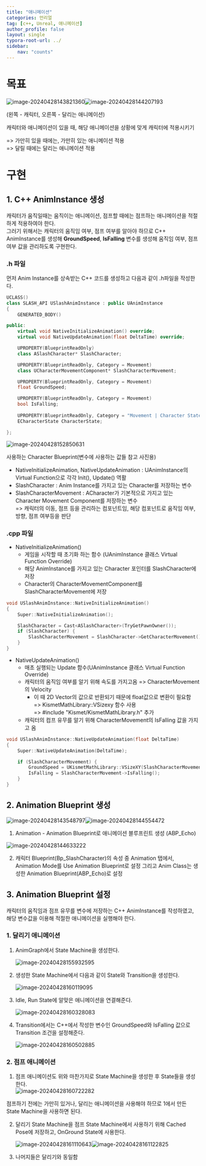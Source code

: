 ```yaml
---
title: "애니메이션"
categories: 언리얼
tag: [c++, Unreal, 애니메이션]
author_profile: false
layout: single
typora-root-url: ../
sidebar:
    nav: "counts"
---
```




# 목표

![image-20240428143821360](/images/2024-04-28-Animation/image-20240428143821360.png)![image-20240428144207193](/images/2024-04-28-Animation/image-20240428144207193.png)

(왼쪽 - 캐릭터, 오른쪽 - 달리는 애니메이션)



캐릭터와 애니메이션이 있을 때, 해당 애니메이션을 상황에 맞게 캐릭터에 적용시키기

=> 가만히 있을 때에는, 가만히 있는 애니메이션 적용  
=> 달릴 때에는 달리는 애니메이션 적용



# 구현

## 1. C++ AnimInstance 생성

캐릭터가 움직일때는 움직이는 애니메이션, 점프할 때에는 점프하는 애니메이션을 적절하게 적용하여야 한다.  
그러기 위해서는 캐릭터의 움직임 여부, 점프 여부를 알아야 하므로
C++ AnimInstance를 생성해 **GroundSpeed**, **IsFalling** 변수를 생성해 움직임 여부, 점프 여부 값을 관리하도록 구현한다.



### .h 파일

먼저 Anim Instance를 상속받는 C++ 코드를 생성하고
다음과 같이 .h파일을 작성한다.

```c++
UCLASS()
class SLASH_API USlashAnimInstance : public UAnimInstance
{
	GENERATED_BODY()

public:
	virtual void NativeInitializeAnimation() override;
	virtual void NativeUpdateAnimation(float DeltaTime) override;

	UPROPERTY(BlueprintReadOnly)
	class ASlashCharacter* SlashCharacter;

	UPROPERTY(BlueprintReadOnly, Category = Movement)
	class UCharacterMovementComponent* SlashCharacterMovement;

	UPROPERTY(BlueprintReadOnly, Category = Movement)
	float GroundSpeed;

	UPROPERTY(BlueprintReadOnly, Category = Movement)
	bool IsFalling;
	
	UPROPERTY(BlueprintReadOnly, Category = "Movement | Character State")
	ECharacterState CharacterState;

};
```



![image-20240428152850631](/images/2024-04-28-Animation/image-20240428152850631.png)

사용하는 Character Blueprint(변수에 사용하는 값들 참고 사진용)

* NativeInitializeAnimation, NativeUpdateAnimation : UAnimInstance의 Virtual Function으로 각각 Init(), Update() 역활
* SlashCharacter : Anim Instance를 가지고 있는 Character를 저장하는 변수
* SlashCharacterMovement : ACharacter가 기본적으로 가지고 있는 Character Movement Component를 저장하는 변수  
  =>  캐릭터의 이동, 점프 등을 관리하는 컴포넌트임, 해당 컴포넌트로 움직임 여부, 방향, 점프 여부등을 판단



### .cpp 파일

* NativeInitializeAnimation()
  * 게임을 시작할 때 초기화 하는 함수 (UAnimInstance 클래스 Virtual Function Override)
  * 해당 AnimInstance를 가지고 있는 Character 포인터를 SlashCharacter에 저장
  * Character의 CharacterMovementComponent를 SlashCharacterMovement에 저장

``` c++
void USlashAnimInstance::NativeInitializeAnimation()
{
	Super::NativeInitializeAnimation();

	SlashCharacter = Cast<ASlashCharacter>(TryGetPawnOwner());
	if (SlashCharacter) {
		SlashCharacterMovement = SlashCharacter->GetCharacterMovement();
	}
}
```



* NativeUpdateAnimation()
  * 매초 실행되는 Update 함수(UAnimInstance 클래스 Virtual Function Override)
  * 캐릭터의 움직임 여부를 알기 위해 속도를 가지고옴 => CharacterMovement의 Velocity
    * 이 때 2D Vector의 값으로 반환되기 때문에 float값으로 변환이 필요함  
      => KismetMathLibrary::VSizexy 함수 사용  
      => #include "Kismet/KismetMathLibrary.h" 추가
  * 캐릭터의 컴프 유무를 알기 위해 CharacterMovement의 IsFalling 값을 가지고 옴

```c++
void USlashAnimInstance::NativeUpdateAnimation(float DeltaTime)
{
	Super::NativeUpdateAnimation(DeltaTime);

	if (SlashCharacterMovement) {
		GroundSpeed = UKismetMathLibrary::VSizeXY(SlashCharacterMovement->Velocity);
		IsFalling = SlashCharacterMovement->IsFalling();
	}
}
```



## 2. Animation Blueprint 생성

![image-20240428143548797](/images/2024-04-28-Animation/image-20240428143548797.png)![image-20240428144554472](/images/2024-04-28-Animation/image-20240428144554472.png)

1. Animation - Animation Blueprint로 애니메이션 블루프린트 생성 (ABP_Echo)



![image-20240428144633222](/images/2024-04-28-Animation/image-20240428144633222.png)

2. 캐릭터 Blueprint(Bp_SlashCharacter)의 속성 중 Animation 탭에서, Animation Mode를 Use Animation Blueprint로 설정
   그리고 Anim Class는 생성한 Animation Blueprint(ABP_Echo)로 설정



## 3. Animation Blueprint 설정

캐릭터의 움직임과 점프 유무를 변수에 저장하는 C++ AnimInstance를 작성하였고,  
해당 변수값을 이용해 적절한 애니메이션을 실행해야 한다.



### 1. 달리기 애니메이션

1. AnimGraph에서 State Machine을 생성한다.

   ![image-20240428155932595](/images/2024-04-28-Animation/image-20240428155932595.png)

2. 생성한 State Machine에서 다음과 같이 State와 Transition을 생성한다.

   ![image-20240428160119095](/images/2024-04-28-Animation/image-20240428160119095.png)

3. Idle, Run State에 알맞은 애니메이션을 연결해준다.

   ![image-20240428160328083](/images/2024-04-28-Animation/image-20240428160328083.png)

4. Transition에서는 C++에서 작성한 변수인 GroundSpeed와 IsFalling 값으로 Transition 조건을 설정해준다.

   ![image-20240428160502885](/images/2024-04-28-Animation/image-20240428160502885.png)





### 2. 점프 애니메이션

1. 점프 애니메이션도 위와 마찬가지로 State Machine을 생성한 후 State들을 생성한다.  
   ![image-20240428160722282](/images/2024-04-28-Animation/image-20240428160722282.png)

점프하기 전에는 가만히 있거나, 달리는 애니메이션을 사용해야 하므로 1에서 만든 State Machine을 사용하면 된다.

2. 달리기 State Machine을 점프 State Machine에서 사용하기 위해 Cached Pose에 저장하고, 
   OnGround State에 사용한다.

   ![image-20240428161110643](/images/2024-04-28-Animation/image-20240428161110643.png)![image-20240428161122825](/images/2024-04-28-Animation/image-20240428161122825.png)

3. 나머지들은 달리기와 동일함



